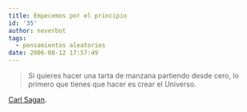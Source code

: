 ```yaml
---
title: Empecemos por el principio
id: '35'
author: neverbot
tags:
  - pensamientos aleatorios
date: 2006-08-12 17:57:49
---
```


> Si quieres hacer una tarta de manzana partiendo desde cero, lo primero que tienes que hacer es crear el Universo.

[Carl Sagan](http://en.wikipedia.org/wiki/Carl_Sagan).